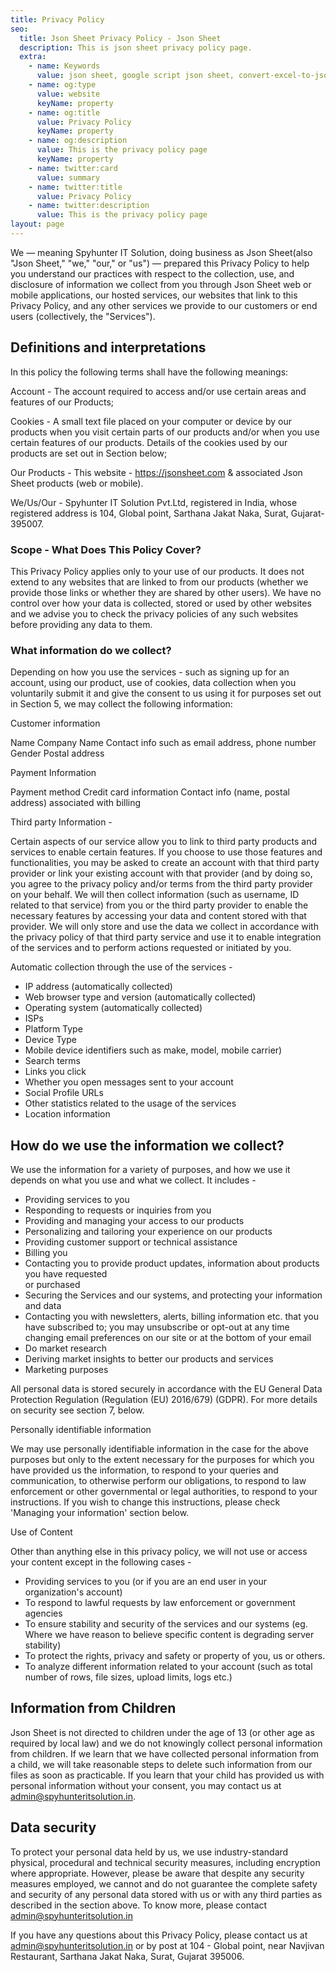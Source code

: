 ```yaml
---
title: Privacy Policy
seo:
  title: Json Sheet Privacy Policy - Json Sheet
  description: This is json sheet privacy policy page.
  extra:
    - name: Keywords
      value: json sheet, google script json sheet, convert-excel-to-json sheet, json sheet js, google sheet to json, sheets json api, google sheet json api, json sheet builder,  json to sheet custom header, google sheet to json, json to google sheets	
    - name: og:type
      value: website
      keyName: property
    - name: og:title
      value: Privacy Policy
      keyName: property
    - name: og:description
      value: This is the privacy policy page
      keyName: property
    - name: twitter:card
      value: summary
    - name: twitter:title
      value: Privacy Policy
    - name: twitter:description
      value: This is the privacy policy page
layout: page
---
```


We — meaning Spyhunter IT Solution, doing business as Json Sheet(also "Json Sheet," "we," "our," or "us") — prepared this Privacy Policy to help you understand our practices with respect to the collection, use, and disclosure of information we collect from you through Json Sheet web or mobile applications, our hosted services, our websites that link to this Privacy Policy, and any other services we provide to our customers or end users (collectively, the "Services").

## Definitions and interpretations

In this policy the following terms shall have the following meanings:

Account - The account required to access and/or use certain areas and features of our Products;

Cookies - A small text file placed on your computer or device by our products when you visit certain parts of our products and/or when you use certain features of our products. Details of the cookies used by our products are set out in Section below;

Our Products - This website - https://jsonsheet.com & associated Json Sheet products (web or mobile).

We/Us/Our - Spyhunter IT Solution Pvt.Ltd, registered in India, whose registered address is 104, Global point, Sarthana Jakat Naka, Surat, Gujarat-395007.


### Scope - What Does This Policy Cover?

This Privacy Policy applies only to your use of our products. It does not extend to any websites that are linked to from our products (whether we provide those links or whether they are shared by other users). We have no control over how your data is collected, stored or used by other websites and we advise you to check the privacy policies of any such websites before providing any data to them.

### What information do we collect?

Depending on how you use the services - such as signing up for an account, using our product, use of cookies, data collection when you voluntarily submit it and give the consent to us using it for purposes set out in Section 5, we may collect the following information:

Customer information

Name
Company Name
Contact info such as email address, phone number
Gender
Postal address

Payment Information

Payment method
Credit card information
Contact info (name, postal address) associated with billing

Third party Information -

Certain aspects of our service allow you to link to third party products and services to enable certain features. If you choose to use those features and functionalities, you may be asked to create an account with that third party provider or link your existing account with that provider (and by doing so, you agree to the privacy policy and/or terms from the third party provider on your behalf. We will then collect information (such as username, ID related to that service) from you or the third party provider to enable the necessary features by accessing your data and content stored with that provider. We will only store and use the data we collect in accordance with the privacy policy of that third party service and use it to enable integration of the services and to perform actions requested or initiated by you.

Automatic collection through the use of the services -
 
* IP address (automatically collected)
* Web browser type and version (automatically collected)
* Operating system (automatically collected)
* ISPs
* Platform Type
* Device Type
* Mobile device identifiers such as make, model, mobile carrier)
* Search terms
* Links you click
* Whether you open messages sent to your account
* Social Profile URLs
* Other statistics related to the usage of the services
* Location information

## How do we use the information we collect?

We use the information for a variety of purposes, and how we use it depends on what you use and what we collect. It includes -

* Providing services to you
* Responding to requests or inquiries from you
* Providing and managing your access to our products
* Personalizing and tailoring your experience on our products
* Providing customer support or technical assistance
* Billing you
* Contacting you to provide product updates, information about products you have requested  
  or purchased
* Securing the Services and our systems, and protecting your information and data
* Contacting you with newsletters, alerts, billing information etc. that you have subscribed    to; you may unsubscribe or opt-out at any time changing email preferences on our site or at the bottom of your email
* Do market research
* Deriving market insights to better our products and services
* Marketing purposes

All personal data is stored securely in accordance with the EU General Data Protection Regulation (Regulation (EU) 2016/679) (GDPR). For more details on security see section 7, below.

Personally identifiable information

We may use personally identifiable information in the case for the above purposes but only to the extent necessary for the purposes for which you have provided us the information, to respond to your queries and communication, to otherwise perform our obligations, to respond to law enforcement or other governmental or legal authorities, to respond to your instructions. If you wish to change this instructions, please check 'Managing your information' section below.

Use of Content

Other than anything else in this privacy policy, we will not use or access your content except in the following cases -

* Providing services to you (or if you are an end user in your organization's account)
* To respond to lawful requests by law enforcement or government agencies
* To ensure stability and security of the services and our systems (eg. Where we have reason to believe specific content is degrading server stability)
* To protect the rights, privacy and safety or property of you, us or others.
* To analyze different information related to your account (such as total number of rows, file sizes, upload limits, logs etc.)

## Information from Children

Json Sheet is not directed to children under the age of 13 (or other age as required by local law) and we do not knowingly collect personal information from children. If we learn that we have collected personal information from a child, we will take reasonable steps to delete such information from our files as soon as practicable. If you learn that your child has provided us with personal information without your consent, you may contact us at admin@spyhunteritsolution.in.

## Data security

To protect your personal data held by us, we use industry-standard physical, procedural and technical security measures, including encryption where appropriate. However, please be aware that despite any security measures employed, we cannot and do not guarantee the complete safety and security of any personal data stored with us or with any third parties as described in the section above. To know more, please contact admin@spyhunteritsolution.in

If you have any questions about this Privacy Policy, please contact us at admin@spyhunteritsolution.in or by post at 104 - Global point, near Navjivan Restaurant, Sarthana Jakat Naka, Surat, Gujarat 395006.

